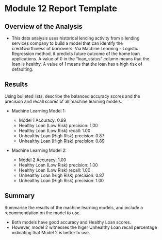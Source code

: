 # Module 12 Report Template

## Overview of the Analysis

* This data analysis uses historical lending activity from a lending services company to build a model that can identify the creditworthiness of borrowers. Via Machine Learning - Logistic Regression method, it predicts future outcome of the home loan applications.
A value of 0 in the “loan_status” column means that the loan is healthy. 
A value of 1 means that the loan has a high risk of defaulting.


## Results

Using bulleted lists, describe the balanced accuracy scores and the precision and recall scores of all machine learning models.

* Machine Learning Model 1:
   * Model 1 Accuracy: 0.99
   * Healthy Loan (Low Risk) precision: 1.00
   * Healthy Loan (Low Risk)  recall: 1.00    
   * Unhealthy Loan (High Risk) precision: 0.87       
   * Unhealthy Loan (High Risk) precision: 0.89  

* Machine Learning Model 2:
   * Model 2 Accuracy: 1.00
   * Healthy Loan (Low Risk) precision: 1.00
   * Healthy Loan (Low Risk)  recall: 1.00    
   * Unhealthy Loan (High Risk) precision: 0.87       
   * Unhealthy Loan (High Risk) precision: 1.00  

## Summary

Summarise the results of the machine learning models, and include a recommendation on the model to use.
* Both models have good accuracy and Healthy Loan scores.
* However, model 2 witnesses the higer Unhealthy Loan recall percentage indicating that Model 2 is better to use.


